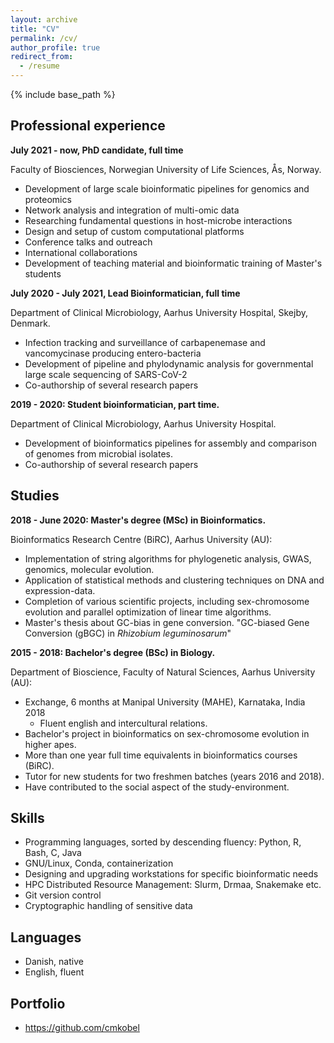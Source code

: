 ```yaml
---
layout: archive
title: "CV"
permalink: /cv/
author_profile: true
redirect_from:
  - /resume
---
```


{% include base_path %}




## Professional experience

**July 2021 - now, PhD candidate, full time**

Faculty of Biosciences, Norwegian University of Life Sciences, Ås, Norway.

  - Development of large scale bioinformatic pipelines for genomics and proteomics
  - Network analysis and integration of multi-omic data
  - Researching fundamental questions in host-microbe interactions
  - Design and setup of custom computational platforms
  - Conference talks and outreach
  - International collaborations
  - Development of teaching material and bioinformatic training of Master's students


**July 2020 - July 2021, Lead Bioinformatician, full time**

Department of Clinical Microbiology, Aarhus University Hospital, Skejby, Denmark.

  - Infection tracking and surveillance of carbapenemase and vancomycinase producing entero-bacteria
  - Development of pipeline and phylodynamic analysis for governmental large scale sequencing of SARS-CoV-2
  - Co-authorship of several research papers

**2019 - 2020: Student bioinformatician, part time.**

Department of Clinical Microbiology, Aarhus University Hospital.

  - Development of bioinformatics pipelines for assembly and comparison of genomes from microbial isolates.
  - Co-authorship of several research papers
  

## Studies

**2018 - June 2020: Master's degree (MSc) in Bioinformatics.**

Bioinformatics Research Centre (BiRC), Aarhus University (AU):

  - Implementation of string algorithms for phylogenetic analysis, GWAS, genomics, molecular evolution.
  - Application of statistical methods and clustering techniques on DNA and expression-data.
  - Completion of various scientific projects, including sex-chromosome evolution and parallel optimization of linear time algorithms.
  - Master's thesis about GC-bias in gene conversion. "GC-biased Gene Conversion (gBGC) in *Rhizobium leguminosarum*"

  

**2015 - 2018: Bachelor's degree (BSc) in Biology.**

Department of Bioscience, Faculty of Natural Sciences, Aarhus University (AU):

  - Exchange, 6 months at Manipal University (MAHE), Karnataka, India 2018
    - Fluent english and intercultural relations.
  - Bachelor's project in bioinformatics on sex-chromosome evolution in higher apes.
  - More than one year full time equivalents in bioinformatics courses (BiRC). 
  - Tutor for new students for two freshmen batches (years 2016 and 2018).
  - Have contributed to the social aspect of the study-environment.



## Skills

  - Programming languages, sorted by descending fluency: Python, R, Bash, C, Java
  - GNU/Linux, Conda, containerization
  - Designing and upgrading workstations for specific bioinformatic needs
  - HPC Distributed Resource Management: Slurm, Drmaa, Snakemake etc.
  - Git version control
  - Cryptographic handling of sensitive data



## Languages

  - Danish, native
  - English, fluent

  

## Portfolio

  - https://github.com/cmkobel




